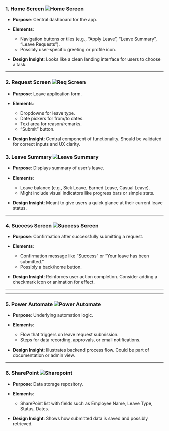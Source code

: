 ### 1. Home Screen ![Home Screen](https://github.com/user-attachments/assets/1ca7f5c1-5941-41d4-8e4f-26a07397f170)


* **Purpose**: Central dashboard for the app.
* **Elements**:

  * Navigation buttons or tiles (e.g., “Apply Leave”, “Leave Summary”, “Leave Requests”).
  * Possibly user-specific greeting or profile icon.
* **Design Insight**: Looks like a clean landing interface for users to choose a task.

---

### 2. Request Screen ![Req Screen](https://github.com/user-attachments/assets/9255b135-5fe0-44f2-82fd-2ae50a12381c)

* **Purpose**: Leave application form.
* **Elements**:

  * Dropdowns for leave type.
  * Date pickers for from/to dates.
  * Text area for reason/remarks.
  * “Submit” button.
* **Design Insight**: Central component of functionality. Should be validated for correct inputs and UX clarity.

  

### 3. Leave Summary ![Leave Summary](https://github.com/user-attachments/assets/c798ccc5-7814-4a0e-ae09-4012ebde0a3a)

* **Purpose**: Displays summary of user’s leave.
* **Elements**:

  * Leave balance (e.g., Sick Leave, Earned Leave, Casual Leave).
  * Might include visual indicators like progress bars or simple stats.
* **Design Insight**: Meant to give users a quick glance at their current leave status.

---

### 4. Success Screen ![Success Screen](https://github.com/user-attachments/assets/b65e3402-396a-440f-837b-0d015d2c137c)

* **Purpose**: Confirmation after successfully submitting a request.
* **Elements**:

  * Confirmation message like “Success” or “Your leave has been submitted.”
  * Possibly a back/home button.
* **Design Insight**: Reinforces user action completion. Consider adding a checkmark icon or animation for effect.

---



---

### 5. Power Automate ![Power Automate](https://github.com/user-attachments/assets/5afa589d-2f89-49f7-93eb-2aeaf58d5c1e)

* **Purpose**: Underlying automation logic.
* **Elements**:

  * Flow that triggers on leave request submission.
  * Steps for data recording, approvals, or email notifications.
* **Design Insight**: Illustrates backend process flow. Could be part of documentation or admin view.

---

### 6. SharePoint ![Sharepoint](https://github.com/user-attachments/assets/a1295838-3d67-4e7f-b21b-5e9d71cc9e5e)


* **Purpose**: Data storage repository.
* **Elements**:

  * SharePoint list with fields such as Employee Name, Leave Type, Status, Dates.
* **Design Insight**: Shows how submitted data is saved and possibly retrieved.

